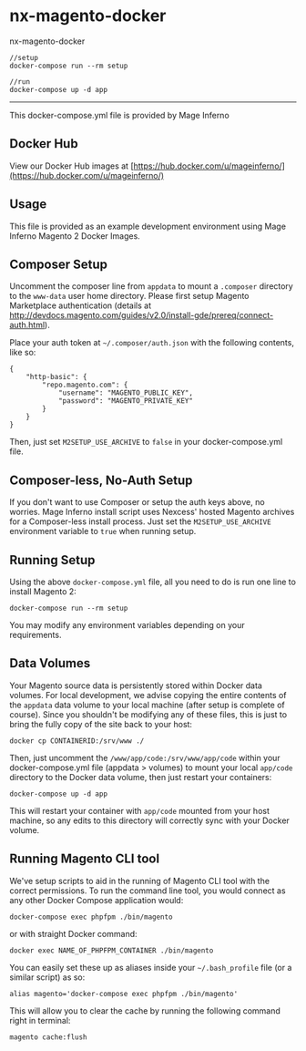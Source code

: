 # nx-magento-docker
nx-magento-docker




```
//setup
docker-compose run --rm setup

//run 
docker-compose up -d app
```
<hr>

This docker-compose.yml file is provided by Mage Inferno

## Docker Hub

View our Docker Hub images at [https://hub.docker.com/u/mageinferno/](https://hub.docker.com/u/mageinferno/)

## Usage

This file is provided as an example development environment using Mage Inferno Magento 2 Docker Images.

## Composer Setup

Uncomment the composer line from `appdata` to mount a `.composer` directory to the `www-data` user home directory. Please first setup Magento Marketplace authentication (details at <a href="http://devdocs.magento.com/guides/v2.0/install-gde/prereq/connect-auth.html" target="_blank">http://devdocs.magento.com/guides/v2.0/install-gde/prereq/connect-auth.html</a>).

Place your auth token at `~/.composer/auth.json` with the following contents, like so:

```
{
    "http-basic": {
        "repo.magento.com": {
            "username": "MAGENTO_PUBLIC_KEY",
            "password": "MAGENTO_PRIVATE_KEY"
        }
    }
}
```

Then, just set `M2SETUP_USE_ARCHIVE` to `false` in your docker-compose.yml file.

## Composer-less, No-Auth Setup

If you don't want to use Composer or setup the auth keys above, no worries. Mage Inferno install script uses Nexcess' hosted Magento archives for a Composer-less install process. Just set the `M2SETUP_USE_ARCHIVE` environment variable to `true` when running setup.

## Running Setup

Using the above `docker-compose.yml` file, all you need to do is run one line to install Magento 2:

```
docker-compose run --rm setup
```

You may modify any environment variables depending on your requirements.

## Data Volumes

Your Magento source data is persistently stored within Docker data volumes. For local development, we advise copying the entire contents of the `appdata` data volume to your local machine (after setup is complete of course). Since you shouldn't be modifying any of these files, this is just to bring the fully copy of the site back to your host:

```
docker cp CONTAINERID:/srv/www ./
```

Then, just uncomment the `/www/app/code:/srv/www/app/code` within your docker-compose.yml file (appdata > volumes) to mount your local `app/code` directory to the Docker data volume, then just restart your containers: 

```
docker-compose up -d app
```

This will restart your container with `app/code` mounted from your host machine, so any edits to this directory will correctly sync with your Docker volume.

## Running Magento CLI tool

We've setup scripts to aid in the running of Magento CLI tool with the correct permissions. To run the command line tool, you would connect as any other Docker Compose application would:

```
docker-compose exec phpfpm ./bin/magento
```

or with straight Docker command:
```
docker exec NAME_OF_PHPFPM_CONTAINER ./bin/magento
```

You can easily set these up as aliases inside your `~/.bash_profile` file (or a similar script) as so:

```
alias magento='docker-compose exec phpfpm ./bin/magento'
```
This will allow you to clear the cache by running the following command right in terminal:

```
magento cache:flush
```
